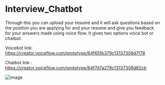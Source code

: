 # Interview_Chatbot
Through this you can upload your resume and it will ask questions based on the position you are applying for and your resume and give you feedback for your answers made using voice flow.
It gives two options voice bot or chatbot.

Voicebot link: https://creator.voiceflow.com/prototype/64f65fb379c13137308d7f78 

Chatbot link : https://creator.voiceflow.com/prototype/64f7d7a279c13137308d82cb


![image](https://github.com/Rishika631/Interview_Chatbot/assets/89201634/074d83fe-20b8-455d-b4ee-a5565d15ccfb)




